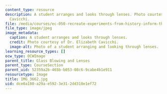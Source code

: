 ```yaml
---
content_type: resource
description: A student arranges and looks through lenses. Photo courtesy of Dr. Elizabeth
  Cavicchi.
file: /media/courses/ec-050-recreate-experiments-from-history-inform-the-future-from-the-past-galileo-january-iap-2010/dce0a180a29ae5923e312dd310e1ef72_IMG_3662.jpg
file_type: image/jpeg
image_metadata:
  caption: A student arranges and looks through lenses.
  credit: Photo courtesy of Dr. Elizabeth Cavicchi.
  image-alt: Photo of a student arranging and looking through lenses.
learning_resource_types: []
ocw_type: OCWImage
parent_title: Glass Blowing and Lenses
parent_type: CourseSection
parent_uid: 52359a2b-465b-b053-08c6-9cabe4b1e911
resourcetype: Image
title: IMG_3662.jpg
uid: dce0a180-a29a-e592-3e31-2dd310e1ef72
---
```

